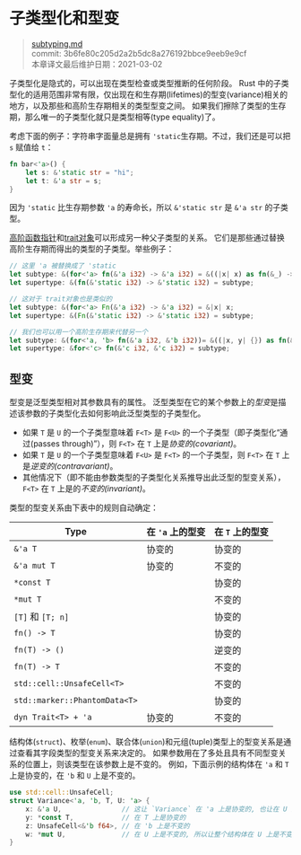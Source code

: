 # 子类型化和型变

>[subtyping.md](https://github.com/rust-lang/reference/blob/master/src/subtyping.md)\
>commit: 3b6fe80c205d2a2b5dc8a276192bbce9eeb9e9cf \
>本章译文最后维护日期：2021-03-02

子类型化是隐式的，可以出现在类型检查或类型推断的任何阶段。
Rust 中的子类型化的适用范围非常有限，仅出现在和生存期(lifetimes)的型变(variance)相关的地方，以及那些和高阶生存期相关的类型型变之间。
如果我们擦除了类型的生存期，那么唯一的子类型化就只是类型相等(type equality)了。

考虑下面的例子：字符串字面量总是拥有 `'static`生存期。不过，我们还是可以把 `s` 赋值给 `t`：

```rust
fn bar<'a>() {
    let s: &'static str = "hi";
    let t: &'a str = s;
}
```

因为 `'static` 比生存期参数 `'a` 的寿命长，所以 `&'static str` 是 `&'a str` 的子类型。

[高阶][Higher-ranked][函数指针][function pointers]和[trait对象][trait objects]可以形成另一种父子类型的关系。
它们是那些通过替换高阶生存期而得出的类型的子类型。举些例子：

```rust
// 这里 'a 被替换成了 'static
let subtype: &(for<'a> fn(&'a i32) -> &'a i32) = &((|x| x) as fn(&_) -> &_);
let supertype: &(fn(&'static i32) -> &'static i32) = subtype;

// 这对于 trait对象也是类似的
let subtype: &(for<'a> Fn(&'a i32) -> &'a i32) = &|x| x;
let supertype: &(Fn(&'static i32) -> &'static i32) = subtype;

// 我们也可以用一个高阶生存期来代替另一个
let subtype: &(for<'a, 'b> fn(&'a i32, &'b i32))= &((|x, y| {}) as fn(&_, &_));
let supertype: &for<'c> fn(&'c i32, &'c i32) = subtype;
```

## 型变

型变是泛型类型相对其参数具有的属性。
泛型类型在它的某个参数上的*型变*是描述该参数的子类型化去如何影响此泛型类型的子类型化。

* 如果 `T` 是 `U` 的一个子类型意味着 `F<T>` 是 `F<U>` 的一个子类型（即子类型化“通过(passes through)”），则 `F<T>` 在 `T` 上是*协变的(covariant)*。
* 如果 `T` 是 `U` 的一个子类型意味着 `F<U>` 是 `F<T>` 的一个子类型，则 `F<T>` 在 `T` 上是*逆变的(contravariant)*。
* 其他情况下（即不能由参数类型的子类型化关系推导出此泛型的型变关系），`F<T>` 在 `T` 上是的*不变的(invariant)*。

类型的型变关系由下表中的规则自动确定：

| Type                          | 在 `'a` 上的型变 |  在 `T` 上的型变   |
|-------------------------------|-------------------|-------------------|
| `&'a T`                       | 协变的         | 协变的         |
| `&'a mut T`                   | 协变的         | 不变的         |
| `*const T`                    |                   | 协变的         |
| `*mut T`                      |                   | 不变的         |
| `[T]` 和 `[T; n]`             |                   | 协变的         |
| `fn() -> T`                   |                   | 协变的         |
| `fn(T) -> ()`                 |                   | 逆变的     |
| `fn(T) -> T`                  |                   | 不变的         |
| `std::cell::UnsafeCell<T>`    |                   | 不变的         |
| `std::marker::PhantomData<T>` |                   | 协变的         |
| `dyn Trait<T> + 'a`           | 协变的         | 不变的         |

结构体(`struct`)、枚举(`enum`)、联合体(`union`)和元组(tuple)类型上的型变关系是通过查看其字段类型的型变关系来决定的。
如果参数用在了多处且具有不同型变关系的位置上，则该类型在该参数上是不变的。
例如，下面示例的结构体在 `'a` 和 `T` 上是协变的，在 `'b` 和 `U` 上是不变的。

```rust
use std::cell::UnsafeCell;
struct Variance<'a, 'b, T, U: 'a> {
    x: &'a U,               // 这让 `Variance` 在 'a 上是协变的, 也让在 U 上是协变的, 但是后面也使用了 U
    y: *const T,            // 在 T 上是协变的
    z: UnsafeCell<&'b f64>, // 在 'b 上是不变的
    w: *mut U,              // 在 U 上是不变的, 所以让整个结构体在 U 上是不变的
}
```

[function pointers]: types/function-pointer.md
[Higher-ranked]: https://doc.rust-lang.org/nomicon/hrtb.html
[trait objects]: types/trait-object.md
